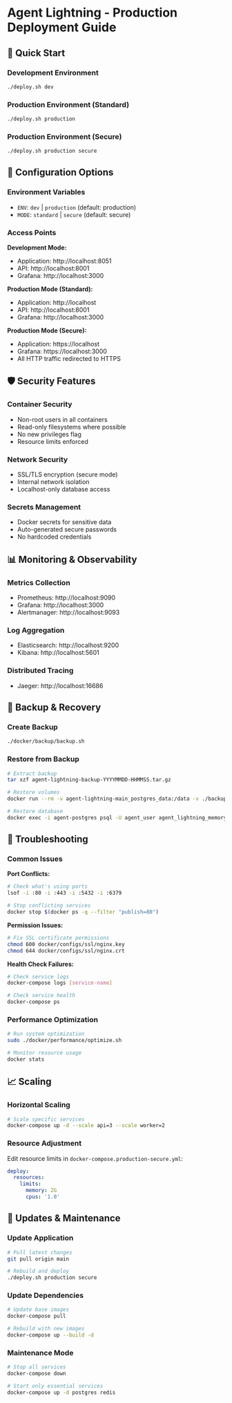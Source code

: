# Agent Lightning - Production Deployment Guide

## 🚀 Quick Start

### Development Environment
```bash
./deploy.sh dev
```

### Production Environment (Standard)
```bash
./deploy.sh production
```

### Production Environment (Secure)
```bash
./deploy.sh production secure
```

## 🔧 Configuration Options

### Environment Variables
- `ENV`: `dev` | `production` (default: production)
- `MODE`: `standard` | `secure` (default: secure)

### Access Points

**Development Mode:**
- Application: http://localhost:8051
- API: http://localhost:8001
- Grafana: http://localhost:3000

**Production Mode (Standard):**
- Application: http://localhost
- API: http://localhost:8001
- Grafana: http://localhost:3000

**Production Mode (Secure):**
- Application: https://localhost
- Grafana: https://localhost:3000
- All HTTP traffic redirected to HTTPS

## 🛡️ Security Features

### Container Security
- Non-root users in all containers
- Read-only filesystems where possible
- No new privileges flag
- Resource limits enforced

### Network Security
- SSL/TLS encryption (secure mode)
- Internal network isolation
- Localhost-only database access

### Secrets Management
- Docker secrets for sensitive data
- Auto-generated secure passwords
- No hardcoded credentials

## 📊 Monitoring & Observability

### Metrics Collection
- Prometheus: http://localhost:9090
- Grafana: http://localhost:3000
- Alertmanager: http://localhost:9093

### Log Aggregation
- Elasticsearch: http://localhost:9200
- Kibana: http://localhost:5601

### Distributed Tracing
- Jaeger: http://localhost:16686

## 💾 Backup & Recovery

### Create Backup
```bash
./docker/backup/backup.sh
```

### Restore from Backup
```bash
# Extract backup
tar xzf agent-lightning-backup-YYYYMMDD-HHMMSS.tar.gz

# Restore volumes
docker run --rm -v agent-lightning-main_postgres_data:/data -v ./backup:/backup alpine tar xzf /backup/postgres_data.tar.gz -C /data

# Restore database
docker exec -i agent-postgres psql -U agent_user agent_lightning_memory < backup/postgres.sql
```

## 🔧 Troubleshooting

### Common Issues

**Port Conflicts:**
```bash
# Check what's using ports
lsof -i :80 -i :443 -i :5432 -i :6379

# Stop conflicting services
docker stop $(docker ps -q --filter "publish=80")
```

**Permission Issues:**
```bash
# Fix SSL certificate permissions
chmod 600 docker/configs/ssl/nginx.key
chmod 644 docker/configs/ssl/nginx.crt
```

**Health Check Failures:**
```bash
# Check service logs
docker-compose logs [service-name]

# Check service health
docker-compose ps
```

### Performance Optimization
```bash
# Run system optimization
sudo ./docker/performance/optimize.sh

# Monitor resource usage
docker stats
```

## 📈 Scaling

### Horizontal Scaling
```bash
# Scale specific services
docker-compose up -d --scale api=3 --scale worker=2
```

### Resource Adjustment
Edit resource limits in `docker-compose.production-secure.yml`:
```yaml
deploy:
  resources:
    limits:
      memory: 2G
      cpus: '1.0'
```

## 🔄 Updates & Maintenance

### Update Application
```bash
# Pull latest changes
git pull origin main

# Rebuild and deploy
./deploy.sh production secure
```

### Update Dependencies
```bash
# Update base images
docker-compose pull

# Rebuild with new images
docker-compose up --build -d
```

### Maintenance Mode
```bash
# Stop all services
docker-compose down

# Start only essential services
docker-compose up -d postgres redis
```